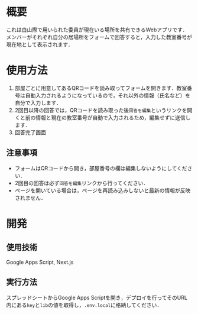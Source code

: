 # 概要

これは白山際で用いられた委員が現在いる場所を共有できるWebアプリです．
メンバーがそれぞれ自分の居場所をフォームで回答すると，入力した教室番号が現在地として表示されます．

# 使用方法

1. 部屋ごとに用意してあるQRコードを読み取ってフォームを開きます．教室番号は自動入力されるようになっているので，それ以外の情報（氏名など）を自分で入力します．
2. 2回目以降の回答では，QRコードを読み取った後`回答を編集`というリンクを開くと前の情報と現在の教室番号が自動で入力されるため，編集せずに送信します．
3. 回答完了画面

## 注意事項
- フォームはQRコードから開き，部屋番号の欄は編集しないようにしてください．
- 2回目の回答は必ず`回答を編集`リンクから行ってください．
- ページを開いている場合は，ページを再読み込みしないと最新の情報が反映されません．

# 開発
## 使用技術
Google Apps Script, Next.js
## 実行方法
スプレッドシートからGoogle Apps Scriptを開き，デプロイを行ってそのURL内にある`key`と`lib`の値を取得し，`.env.local`に格納してください．